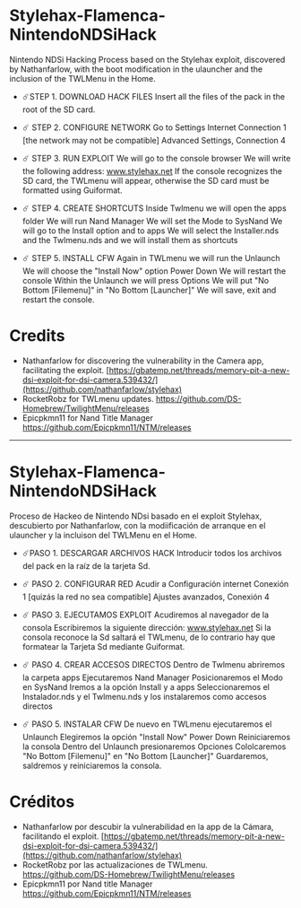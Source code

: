 # Stylehax-Flamenca-NintendoNDSiHack
Nintendo NDSi Hacking Process based on the Stylehax exploit, discovered by Nathanfarlow, with the boot modification in the ulauncher and the inclusion of the TWLMenu in the Home.

- ☄️STEP 1. DOWNLOAD HACK FILES
Insert all the files of the pack in the root of the SD card.

- ☄️ STEP 2. CONFIGURE NETWORK
Go to Settings
Internet
Connection 1 [the network may not be compatible]
Advanced Settings, Connection 4

- ☄️ STEP 3. RUN EXPLOIT
We will go to the console browser
We will write the following address: www.stylehax.net
If the console recognizes the SD card, the TWLmenu will appear, otherwise the SD card must be formatted using ⁠Guiformat.

- ☄️ STEP 4. CREATE SHORTCUTS
Inside Twlmenu we will open the apps folder
We will run Nand Manager
We will set the Mode to SysNand
We will go to the Install option and to apps
We will select the Installer.nds and the Twlmenu.nds and we will install them as shortcuts
​
- ☄️ STEP 5. INSTALL CFW
Again in TWLmenu we will run the Unlaunch
We will choose the "Install Now" option
Power Down
We will restart the console
Within the Unlaunch we will press Options
We will put "No Bottom [Filemenu]" in "No Bottom [Launcher]"
We will save, exit and restart the console.

# Credits
- Nathanfarlow for discovering the vulnerability in the Camera app, facilitating the exploit. [https://gbatemp.net/threads/memory-pit-a-new-dsi-exploit-for-dsi-camera.539432/](https://github.com/nathanfarlow/stylehax)
- RocketRobz for TWLmenu updates. https://github.com/DS-Homebrew/TwilightMenu/releases
- Epicpkmn11 for Nand Title Manager https://github.com/Epicpkmn11/NTM/releases
___________________________

# Stylehax-Flamenca-NintendoNDSiHack
Proceso de Hackeo de Nintendo NDsi basado en el exploit Stylehax, descubierto por Nathanfarlow, con la modiificación de arranque en el ulauncher y la incluison del TWLMenu en el Home.

- ☄️PASO 1. DESCARGAR ARCHIVOS HACK
Introducir todos los archivos del pack en la raíz de la tarjeta Sd.

- ☄️ PASO 2. CONFIGURAR RED
Acudir a Configuración
internet
Conexión 1 [quizás la red no sea compatible]
Ajustes avanzados, Conexión 4

- ☄️ PASO 3. EJECUTAMOS EXPLOIT
Acudiremos al navegador de la consola
Escribiremos la siguiente dirección: www.stylehax.net
Si la consola reconoce la Sd saltará el TWLmenu, de lo contrario hay que formatear la Tarjeta Sd mediante ⁠Guiformat.

- ☄️ PASO 4. CREAR ACCESOS DIRECTOS
Dentro de Twlmenu abriremos la carpeta apps
Ejecutaremos Nand Manager
Posicionaremos el Modo en SysNand
Iremos a la opción Install y a apps
Seleccionaremos el Instalador.nds y el Twlmenu.nds y los instalaremos como accesos directos
​
- ☄️ PASO 5. INSTALAR CFW
De nuevo en TWLmenu ejecutaremos el Unlaunch
Elegiremos la opción "Install Now"
Power Down
Reiniciaremos la consola
Dentro del Unlaunch presionaremos Opciones
Cololcaremos "No Bottom [Filemenu]" en "No Bottom [Launcher]"
Guardaremos, saldremos y reiniciaremos la consola.

# Créditos
- Nathanfarlow por descubir la vulnerabilidad en la app de la Cámara, facilitando el exploit. [https://gbatemp.net/threads/memory-pit-a-new-dsi-exploit-for-dsi-camera.539432/](https://github.com/nathanfarlow/stylehax)
- RocketRobz por las actualizaciones de TWLmenu. https://github.com/DS-Homebrew/TwilightMenu/releases
- Epicpkmn11 por Nand title Manager https://github.com/Epicpkmn11/NTM/releases
